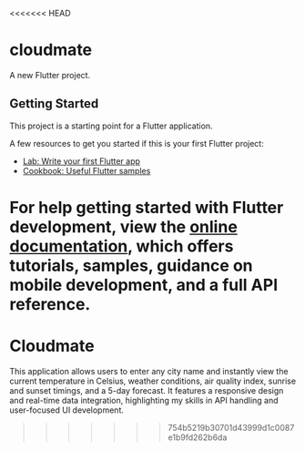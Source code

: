 <<<<<<< HEAD
# cloudmate

A new Flutter project.

## Getting Started

This project is a starting point for a Flutter application.

A few resources to get you started if this is your first Flutter project:

- [Lab: Write your first Flutter app](https://docs.flutter.dev/get-started/codelab)
- [Cookbook: Useful Flutter samples](https://docs.flutter.dev/cookbook)

For help getting started with Flutter development, view the
[online documentation](https://docs.flutter.dev/), which offers tutorials,
samples, guidance on mobile development, and a full API reference.
=======
# Cloudmate
This application allows users to enter any city name and instantly view the current temperature in Celsius, weather conditions, air quality index, sunrise and sunset timings, and a 5-day forecast. It features a responsive design and real-time data integration, highlighting my skills in API handling and user-focused UI development.
>>>>>>> 754b5219b30701d43999d1c0087e1b9fd262b6da
